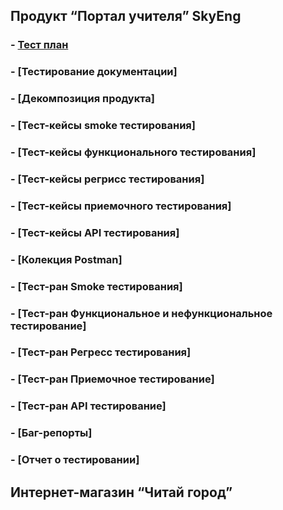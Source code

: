 ## **Продукт “Портал учителя” SkyEng**
### - [Тест план](https://github.com/Evgenii-Firtsikov/QA_Resume_and_Testing_Docs/blob/main/Testing_Docs/%D0%A2%D0%B5%D1%81%D1%82%20%D0%BF%D0%BB%D0%B0%D0%BD.pdf)
### - [Тестирование документации]
### - [Декомпозиция продукта]
### - [Тест-кейсы smoke тестирования]
### - [Тест-кейсы функционального тестирования]
### - [Тест-кейсы регрисс тестирования]
### - [Тест-кейсы приемочного тестирования]
### - [Тест-кейсы API тестирования]
### - [Колекция Postman]
### - [Тест-ран Smoke тестирования]
### - [Тест-ран Функциональное и нефункциональное тестирование]
### - [Тест-ран Регресс тестирования]
### - [Тест-ран Приемочное тестирование]
### - [Тест-ран API тестирование]
### - [Баг-репорты]
### - [Отчет о тестировании]

## **Интернет-магазин “Читай город”**
